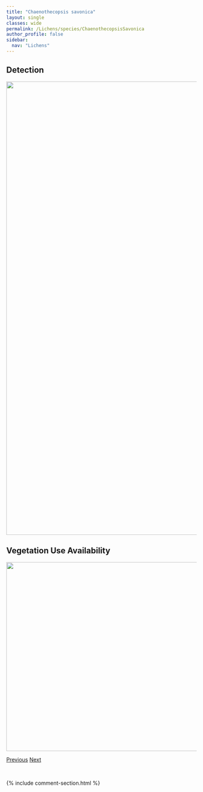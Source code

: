 ```yaml
---
title: "Chaenothecopsis savonica"
layout: single
classes: wide
permalink: /Lichens/species/ChaenothecopsisSavonica
author_profile: false
sidebar:
  nav: "Lichens"
---
```


<h2>Detection</h2>

<a href="https://drive.google.com/uc?export=view&id=1BCh7QfbEHd_Q02EJzfqE5BzZSltqcjZK">
<img src="https://drive.google.com/uc?export=view&id=1BCh7QfbEHd_Q02EJzfqE5BzZSltqcjZK" height = "1200" width = "800">
</a>


<h2>Vegetation Use Availability</h2>

<a href="https://drive.google.com/uc?export=view&id=1ZSi9NfoCPgzPgCEA9Qvo7S0hhmWvp9JE">
<img src="https://drive.google.com/uc?export=view&id=1ZSi9NfoCPgzPgCEA9Qvo7S0hhmWvp9JE" height = "500" width = "1000">
</a>


<a href="/DevelopmentWebsite/Lichens/species/ChaenothecopsisPusiola" class="pagination--pager" title="Chaenothecopsis pusiola">Previous</a> <a href="/DevelopmentWebsite/Lichens/species/ChaenothecopsisSpNov1SS" class="pagination--pager" title="Chaenothecopsis sp. nov. 1 SS">Next</a>

<p>&nbsp;</p>

{% include comment-section.html %}
